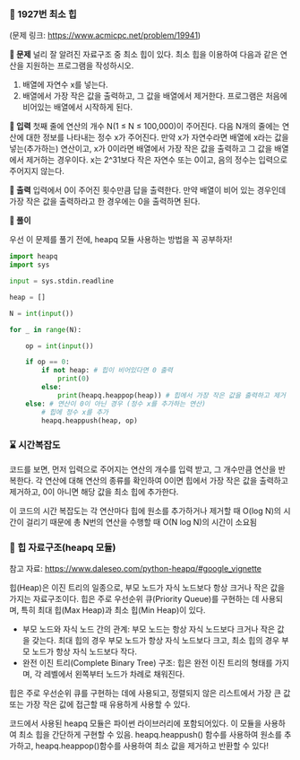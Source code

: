 ### 🧷 1927번 최소 힙
(문제 링크: https://www.acmicpc.net/problem/19941)


**🌸 문제**
널리 잘 알려진 자료구조 중 최소 힙이 있다. 최소 힙을 이용하여 다음과 같은 연산을 지원하는 프로그램을 작성하시오.

1. 배열에 자연수 x를 넣는다.
2. 배열에서 가장 작은 값을 출력하고, 그 값을 배열에서 제거한다.
프로그램은 처음에 비어있는 배열에서 시작하게 된다.

**🌸 입력**
첫째 줄에 연산의 개수 N(1 ≤ N ≤ 100,000)이 주어진다. 다음 N개의 줄에는 연산에 대한 정보를 나타내는 정수 x가 주어진다. 만약 x가 자연수라면 배열에 x라는 값을 넣는(추가하는) 연산이고, x가 0이라면 배열에서 가장 작은 값을 출력하고 그 값을 배열에서 제거하는 경우이다. x는 2^31보다 작은 자연수 또는 0이고, 음의 정수는 입력으로 주어지지 않는다.

**🌸 출력**
입력에서 0이 주어진 횟수만큼 답을 출력한다. 만약 배열이 비어 있는 경우인데 가장 작은 값을 출력하라고 한 경우에는 0을 출력하면 된다.

**🌸 풀이**

우선 이 문제를 풀기 전에, heapq 모듈 사용하는 방법을 꼭 공부하자! 
```python
import heapq
import sys

input = sys.stdin.readline

heap = []

N = int(input())

for _ in range(N):

    op = int(input())

    if op == 0:
        if not heap: # 힙이 비어있다면 0 출력
            print(0)
        else:
            print(heapq.heappop(heap)) # 힙에서 가장 작은 값을 출력하고 제거
    else: # 연산이 0이 아닌 경우 (정수 x를 추가하는 연산)
        # 힙에 정수 x를 추가
        heapq.heappush(heap, op)
```

### ⌛ 시간복잡도
코드를 보면, 먼저 입력으로 주어지는 연산의 개수를 입력 받고, 그 개수만큼 연산을 반복한다. 각 연산에 대해 연산의 종류를 확인하여 0이면 힙에서 가장 작은 값을 출력하고 제거하고, 0이 아니면 해당 값을 최소 힙에 추가한다.

이 코드의 시간 복잡도는 각 연산마다 힙에 원소를 추가하거나 제거할 때 O(log N)의 시간이 걸리기 때문에 총 N번의 연산을 수행할 때 O(N log N)의 시간이 소요됨

### 📕 힙 자료구조(heapq 모듈) 

참고 자료: https://www.daleseo.com/python-heapq/#google_vignette

힙(Heap)은 이진 트리의 일종으로, 부모 노드가 자식 노드보다 항상 크거나 작은 값을 가지는 자료구조이다. 힙은 주로 우선순위 큐(Priority Queue)를 구현하는 데 사용되며, 특히 최대 힙(Max Heap)과 최소 힙(Min Heap)이 있다.

- 부모 노드와 자식 노드 간의 관계: 부모 노드는 항상 자식 노드보다 크거나 작은 값을 갖는다. 최대 힙의 경우 부모 노드가 항상 자식 노드보다 크고, 최소 힙의 경우 부모 노드가 항상 자식 노드보다 작다.
- 완전 이진 트리(Complete Binary Tree) 구조: 힙은 완전 이진 트리의 형태를 가지며, 각 레벨에서 왼쪽부터 노드가 차례로 채워진다.

힙은 주로 우선순위 큐를 구현하는 데에 사용되고, 정렬되지 않은 리스트에서 가장 큰 값 또는 가장 작은 값에 접근할 때 유용하게 사용할 수 있다.

코드에서 사용된 heapq 모듈은 파이썬 라이브러리에 포함되어있다. 이 모듈을 사용하여 최소 힙을 간단하게 구현할 수 있음. heapq.heappush() 함수를 사용하여 원소를 추가하고, heapq.heappop()함수를 사용하여 최소 값을 제거하고 반환할 수 있다!